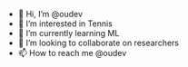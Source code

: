 - 👋 Hi, I’m @oudev
- 👀 I’m interested in Tennis
- 🌱 I’m currently learning ML
- 💞️ I’m looking to collaborate on researchers
- 📫 How to reach me @oudev

<!---
oudev/oudev is a ✨ special ✨ repository because its `README.md` (this file) appears on your GitHub profile.
You can click the Preview link to take a look at your changes.
--->
